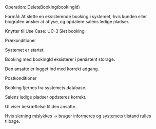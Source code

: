 Operation: DeleteBooking(bookingId)

Formål:
At slette en eksisterende booking i systemet, hvis kunden eller biografen ønsker at aflyse, og opdatere salens ledige pladser.

Knytter til Use Case: UC-3 Slet booking

Prækonditioner

Systemet er startet.

Booking med bookingId eksisterer i persistent storage.

Den ansatte er logget ind med korrekt adgang.

Postkonditioner

Booking fjernes fra systemets database.

Salens ledige pladser opdateres korrekt.

UI viser bekræftelse til den ansatte.

Hvis sletning mislykkes → bruger informeres og systemets tilstand rulles tilbage.